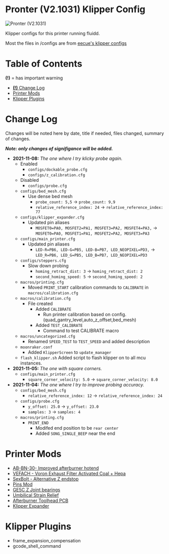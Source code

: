 # Pronter (V2.1031) Klipper Config

![Pronter (V2.1031)](./images/Pronter-V2-1031.png)

Klipper configs for this printer running fluidd.

Most the files in /configs are from [eecue's klipper configs](https://github.com/eecue/klippper-config)

# Table of Contents
**(!)** = has important warning
- [**(!)** Change Log](#change-log)
- [Printer Mods](#printer-mods)
- [Klipper Plugins](#klipper-plugins)

# Change Log

Changes will be noted here by date, title if needed, files changed, summary of changes. 

_**Note: only changes of signifigance will be added.**_


- **2021-11-08:** _The one where I try klicky probe again._
    * Enabled
        * `configs/dockable_probe.cfg`
        * `configs/z_calibration.cfg`
    * Disabled
        * `configs/probe.cfg`
	* `configs/bed_mesh.cfg` 
        * Use dense bed mesh
            * `probe_count: 5,5` -> `probe_count: 9,9`
            * `relative_reference_index: 24` -> `relative_reference_index: 77`
	* `configs/klipper_expander.cfg`
        * Updated pin aliases 
            * `MOSFET0=PA0, MOSFET2=PA1, MOSFET3=PA2, MOSFET4=PA3,` -> `MOSFET0=PA0, MOSFET1=PA1, MOSFET2=PA2, MOSFET3=PA3`
	* `configs/main_printer.cfg`
        * Updated pin aliases 
            * `LED-R=PB6, LED-G=PB5, LED-B=PB7, LED_NEOPIXEL=PD3,` -> `LED_R=PB6, LED_G=PB5, LED_B=PB7, LED_NEOPIXEL=PD3`
	* `configs/steppers.cfg`
        * Slow down probing
            * `homing_retract_dist: 3` -> `homing_retract_dist: 2`
            * `second_homing_speed: 5` -> `second_homing_speed: 2`
	* `macros/printing.cfg`
        * Moved `PRINT_START` calibration commands to `CALIBRATE` in `macros/calibration.cfg`
    * `macros/calibration.cfg`
        * File created
            * Added `CALIBRATE`
                * Run printer calibration based on config. (quad_gantry_level,auto_z_offset,bed_mesh)
            * Added `TEST_CALIBRATE` 
                * Command to test CALIBRATE macro
    * `macros/uncategorized.cfg`
        * Renamed `SPEED_TEST` to `TEST_SPEED` and added description
	* `moonraker.conf`
        * Added `KlipperScreen` to `update_manager`
    * `flash_klipper.sh` Added script to flash klipper on to all mcu instances.
- **2021-11-05:** _The one with square corners._
    * `configs/main_printer.cfg`
        * `square_corner_velocity: 5.0` -> `square_corner_velocity: 8.0`
- **2021-11-04:** _The one where I try to improve probing accuracy._
    * `configs/bed_mesh.cfg`
        * `relative_reference_index: 12` -> `relative_reference_index: 24`
    * `configs/probe.cfg`
        * `y_offset: 25.0` -> `y_offset: 23.0`
        * `samples: 3` -> `samples: 4`
    * `macros/printing.cfg`
        * `PRINT_END`
            * Modifed end position to be `rear center`
            * Added `SONG_SINGLE_BEEP` near the end

# Printer Mods

* [AB-BN-30- Improved afterburner hotend](https://github.com/VoronDesign/VoronUsers/tree/master/printer_mods/Badnoob/AB-BN)
* [VEFACH - Voron Exhaust Filter Activated Coal + Hepa](https://github.com/VoronDesign/VoronUsers/tree/master/printer_mods/KevinAkaSam/VEFACH)
* [SexBolt - Alternative Z endstop](https://github.com/hartk1213/MISC/tree/main/Voron%20Mods/Voron%202/2.4/Voron2.4_SexBolt_ZEndstop)
* [Pins Mod](https://github.com/hartk1213/MISC/tree/main/Voron%20Mods/Voron%202/2.4/Voron2.4_Pins_Mod)
* [GE5C Z Joint bearings](https://github.com/hartk1213/MISC/tree/main/Voron%20Mods/Voron%202/2.4/Voron2.4_GE5C)
* [Umbilical Strain Relief](https://github.com/hartk1213/MISC/tree/main/Voron%20Mods/Voron%202/2.4/Voron2.4_umbilical_strain_relief)
* [Afterburner Toolhead PCB](https://github.com/VoronDesign/Voron-Hardware/tree/master/Afterburner_Toolhead_PCB)
* [Klipper Expander](https://github.com/VoronDesign/Voron-Hardware/tree/master/Klipper_Expander)

# Klipper Plugins

* frame_expansion_compensation
* gcode_shell_command